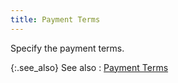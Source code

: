 ```yaml
---
title: Payment Terms
---
```



Specify the payment terms.


{:.see_also}
See also
: [Payment  Terms]({{site.mv_baseurl}}/vendor-details/accounting-information/payment_terms_accounting_information_vendors_content.html)
